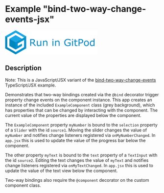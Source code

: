 # Example "bind-two-way-change-events-jsx"

[![GitPod Logo](../../doc/run-in-gitpod.png)](https://gitpod.io/#example=bind-two-way-change-events/https://github.com/eclipsesource/tabris-decorators/tree/master/examples/bind-two-way-change-events-jsx)

## Description

Note: This is a JavaScript/JSX variant of the [bind-two-way-change-events](../bind-two-way-change-events) TypeScript/JSX example.

Demonstrates that two-way bindings created via the `@bind` decorator trigger property change events on the component instance. This app creates an instance of the included `ExampleComponent` class (grey background), which has properties that can be changed by interacting with the component. The current value of the properties are displayed below the component.

The `ExampleComponent` property `myNumber` is bound to the `selection` property of a `Slider` with the id `source1`. Moving the slider changes the value of `myNumber` and notifies change listeners registered via `onMyNumberChanged`. In `app.jsx` this is used to update the value of the progress bar below the component.

The other property `myText` is bound to the `text` property of a `TextInput` with the id `source2`. Editing the text changes the value of `myText` and notifies change listeners registered via `onMyTextChanged`. In `app.jsx` this is used to update the value of the text view below the component.

Two-way bindings also require the `@component` decorator on the custom component class.
